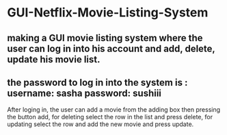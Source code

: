 # GUI-Netflix-Movie-Listing-System
making a GUI movie listing system where the user can log in into his account and add, delete, update his movie list.
-------
the password to log in into the system is : 
username: sasha 
password: sushiii
--------
After loging in, the user can add a movie from the adding box then pressing the button add, for deleting select the row in the list and press delete, for updating select the row and add the new movie and press update.

